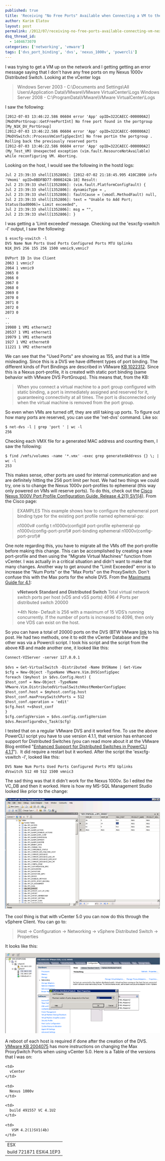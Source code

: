 ```yaml
---
published: true
title: 'Receiving "No Free Ports" Available when Connecting a VM to the Nexus 1000v'
author: Karim Elatov
layout: post
permalink: /2012/07/receiving-no-free-ports-available-connecting-vm-nexus-1000v/
dsq_thread_id:
  - 1404673070
categories: ['networking', 'vmware']
tags: ['dvs_port_binding', 'dvs', 'nexus_1000v', 'powercli']
---
```


I was trying to get a VM up on the network and I getting getting an error message saying that I don't have any free ports on my Nexus 1000v Distributed Switch. Looking at the vCenter logs

> Windows Server 2003 - C:\Documents and Settings\All Users\Application Data\VMware\VMware VirtualCenter\Logs
> Windows Server 2008 - C:\ProgramData\VMware\VMware VirtualCenter\Logs

I saw the following:


	[2012-07-03 13:46:22.586 06604 error 'App' opID=322CAECC-000000A2] [MoDVPortGroup::GetFreePortInt] No free port found in the portgroup [My_N1K_DV_PortGroup]
	[2012-07-03 13:46:22.586 06604 error 'App' opID=322CAECC-000000A2] [MoDVSwitch::ProcessVmConfigSpecInt] No free portin the portgroup . Rolling back the previously reserved ports
	[2012-07-03 13:46:22.586 06604 error 'App' opID=322CAECC-000000A2]  (My_Test_VM) Unexpected exception (vim.fault.ResourceNotAvailable) while reconfiguring VM. Aborting.


Looking on the host, I would see the following in the hostd logs:


	Jul 2 23:39:33 shell[1352806]: [2012-07-02 21:18:45.995 410C2B90 info 'Vmomi' opID=0BDFBD77-0000242A-18] Result:
	Jul 2 23:39:33 shell[1352806]: (vim.fault.PlatformConfigFault) {
	Jul 2 23:39:33 shell[1352806]: dynamicType = ,
	Jul 2 23:39:33 shell[1352806]: faultCause = (vmodl.MethodFault) null,
	Jul 2 23:39:33 shell[1352806]: text = "Unable to Add Port; Status(bad0006)= Limit exceeded",
	Jul 2 23:39:33 shell[1352806]: msg = "",
	Jul 2 23:39:33 shell[1352806]: }


I was getting a 'Limit exceeded' message. Checking out the 'esxcfg-vswitch -l' output, I saw the following:


	$ esxcfg-vswitch -l
	DVS Name Num Ports Used Ports Configured Ports MTU Uplinks
	N1K_DVS 256 155 256 1500 vmnic9,vmnic7

	DVPort ID In Use Client
	2063 1 vmnic7
	2064 1 vmnic9
	2065 0
	2066 0
	2067 0
	2068 0
	2069 0
	2070 0
	2071 0
	2072 0
	2073 0
	..
	..
	19980 1 VM1 ethernet2
	20537 1 VM1 ethernet1
	19979 1 VM1 ethernet0
	1927 1 VM2 ethernet0
	11221 1 VM2 ethernet0


We can see that the "Used Ports" are showing as 155, and that is a little misleading. Since this is a DVS we have different types of port binding. The different kinds of Port Bindings are described in VMware [KB 1022312](http://kb.vmware.com/kb/1022312). Since this is a Nexus port-profile, it is created with static port binding (same behavior with VMware DVS PortGroups). This means that, from the KB:

> When you connect a virtual machine to a port group configured with static binding, a port is immediately assigned and reserved for it, guaranteeing connectivity at all times. The port is disconnected only when the virtual machine is removed from the port group.

So even when VMs are turned off, they are still taking up ports. To figure out how many ports are reserved, you can use the 'net-dvs' command. Like so:


	$ net-dvs -l | grep 'port ' | wc -l
	256


Checking each VMX file for a generated MAC address and counting them, I saw the following:


	$ find /vmfs/volumes -name '*.vmx' -exec grep generatedAddress {} \; | wc -l
	253


This makes sense, other ports are used for internal communication and we are definitely hitting the 256 port limit per host. We had two things we could try, one is to change the Nexus 1000v port-profiles to ephemeral (this way only powered on VMs will reserve ports). To do this, check out the [Cisco Nexus 1000V Port Profile Configuration Guide, Release 4.2(1) SV1(4)](http://www.cisco.com/en/US/docs/switches/datacenter/nexus1000/sw/4_2_1_s_v_1_4/port_profile/configuration/guide/n1000v_portprof_2create.html#wp1132232). From the Cisco page:

> EXAMPLES
> This example shows how to configure the ephemeral port binding type for the existing port profile named ephemeral-pp:
>
> n1000v# config t
> n1000v(config)# port-profile ephemeral-pp
> n1000v(config-port-prof)# port-binding ephemeral
> n1000v(config-port-prof)#

One note regarding this, you have to migrate all the VMs off the port-profile before making this change. This can be accomplished by creating a new port-profile and then using the "Migrate Virtual Machines" function from vCenter.
I was actually in a critical situation and didn't want to make that many changes. Another way to get around the "Limit Exceeded" error is to increase the "Num Ports" or the "Max Ports" on the ProxySwitch. Don't confuse this with the Max ports for the whole DVS. From the [Maximums Guide for 4.1](http://www.vmware.com/pdf/vsphere4/r41/vsp_41_config_max.pdf):

> **vNetwork Standard and Distributed Switch**
> Total virtual network switch ports per host (vDS and vSS ports) 4096 *4*
> Ports per distributed switch 20000
>
> *4th Note- Default is 256 with a maximum of 15 VDS’s running concurrently. If the number of ports is increased to 4096, then only one VDS can exist on the host.

So you can have a total of 20000 ports on the DVS (BTW VMware [link](http://kb.vmware.com/kb/1038193) to his post. He had two methods, one it to edit the vCenter Database and the other was via a Powercli script. I took his script and the script from the above KB and made another one, it looked like this:


	Connect-VIServer -server 127.0.0.1

	$dvs = Get-VirtualSwitch -Distributed -Name DVSName | Get-View
	$cfg = New-Object -TypeName VMware.Vim.DVSConfigSpec
	foreach ($myhost in $dvs.Config.Host) {
	$host_conf = New-Object -TypeName VMware.Vim.DistributedVirtualSwitchHostMemberConfigSpec
	$host_conf.host = $myhost.config.host
	$host_conf.maxProxySwitchPorts = 512
	$host_conf.operation = 'edit'
	$cfg.host +=$host_conf
	}
	$cfg.configVersion = $dvs.config.configVersion
	$dvs.ReconfigureDvs_Task($cfg)


I tested that on a regular VMware DVS and it worked fine. To use the above PowerCLI script you have to use version 4.1.1, that version has enhanced support for Distributed Switches (you can read more about it at the VMware Blog entitled "[Enhanced Support for Distributed Switches in PowerCLI 4.1.1](http://blogs.vmware.com/vipowershell/2010/12/enhanced-support-for-distributed-switches-in-powercli-411.html)").  It did require a restart but it worked. After the script the 'esxcfg-vswitch -l', looked like this:


	DVS Name Num Ports Used Ports Configured Ports MTU Uplinks
	dVswitch 512 40 512 1500 vmnic3


The sad thing was that it didn't work for the Nexus 1000v. So I edited the VC_DB and then it worked. Here is how my MS-SQL Management Studio looked like prior to the change:

![sql-mgmt-studio](https://github.com/elatov/uploads/raw/master/2012/07/sql-mgmt-studio.png)

The cool thing is that with vCenter 5.0 you can now do this through the vSphere Client. You can go to:

> Host -> Configuration -> Networking -> vSphere Distributed Switch -> Properties

It looks like this:

![VC_5_Change_Ports_per_host](https://github.com/elatov/uploads/raw/master/2012/07/VC_5_Change_Ports_per_host.png)

A reboot of each host is required if done after the creation of the DVS. [VMware KB 2004075](http://kb.vmware.com/kb/2004075) has more instructions on changing the Max ProxySwitch Ports when using vCenter 5.0. Here is a Table of the versions that I was on:

<table border="0">
  <tr>
    <td>
      ESX
    </td>

    <td>
      vCenter
    </td>

    <td>
      Nexus 1000v
    </td>
  </tr>

  <tr>
    <td>
      build 721871 ESXi4.1EP3
    </td>

    <td>
      build 491557 VC 4.1U2
    </td>

    <td>
       VSM 4.2(1)SV1(4b)
    </td>
  </tr>
</table>

